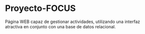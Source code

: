 # Proyecto-FOCUS
Página WEB capaz de gestionar actividades, utilizando una interfaz atractiva en conjunto con una base de datos relacional. 
